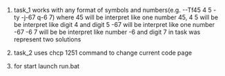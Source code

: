 1. task_1 works with any format of symbols and numbers(e.g. --Tf45 4 5 -ty -j-67 q-6 7)
	where 
		45 will be interpret like one number 45,
		4 5 will be be interpret like digit 4 and digit 5
		-67 will be interpret like one number -67
		-6 7 will be be interpret like number -6 and digit 7
	in task was represent two solutions

2. task_2 uses chcp 1251 command to change current code page

3. for start launch run.bat